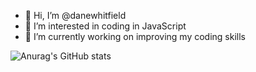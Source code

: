 - 👋 Hi, I’m @danewhitfield
- 👀 I’m interested in coding in JavaScript
- 🌱 I’m currently working on improving my coding skills

![Anurag's GitHub stats](https://github-readme-stats.vercel.app/api?danewhitfield=anuraghazra&show_icons=true&theme=radical)
